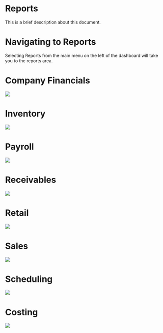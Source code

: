 # Reports

This is a brief description about this document.


# Navigating to Reports

Selecting Reports from the main menu on the left of the dashboard will take you to the reports area.


# Company Financials

![](10-01-reports.png)


# Inventory

![](10-02-inventory.png)


# Payroll

![](10-03-payroll.png)


# Receivables

![](10-04-receivables.png)


# Retail

![](10-05-retail.png)


# Sales

![](10-06-sales.png)


# Scheduling

![](10-07-scheduling.png)


# Costing

![](10-08-costing.png)
